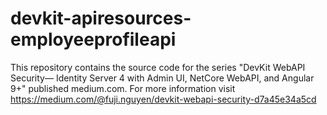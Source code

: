 # devkit-apiresources-employeeprofileapi

This repository contains the source code for the series "DevKit WebAPI Security— Identity Server 4 with Admin UI, NetCore WebAPI, and Angular 9+" published medium.com.  For more information visit https://medium.com/@fuji.nguyen/devkit-webapi-security-d7a45e34a5cd
